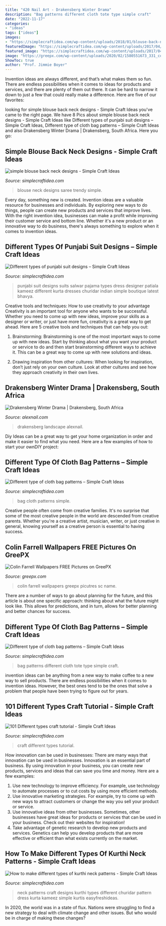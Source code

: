```yaml
---
title: "420 Nail Art - Drakensberg Winter Drama"
description: "Bag patterns different cloth tote type simple craft"
date: "2022-11-17"
categories:
- "ideas"
tags: ["ideas"]
images:
- "https://simplecraftidea.com/wp-content/uploads/2018/01/blouse-back-neck-designs-17.jpg"
featuredImage: "https://simplecraftidea.com/wp-content/uploads/2017/04/cloth-bag-patterns-18.jpg"
featured_image: "https://simplecraftidea.com/wp-content/uploads/2017/04/cloth-bag-patterns-6.jpg"
image: "https://greepx.com/wp-content/uploads/2020/02/1580551673_331_colin-farrell-wallpapers.jpg"
ShowToc: true
author: "Prof. Jimmie Boyer"
---
```



Invention ideas are always different, and that’s what makes them so fun. There are endless possibilities when it comes to ideas for products and services, and there are plenty of them out there. It can be hard to narrow it down to just a few that could really make a difference. Here are five of our favorites: 

	

		
looking for simple blouse back neck designs - Simple Craft Ideas you've came to the right page. We have 8 Pics about simple blouse back neck designs - Simple Craft Ideas like Different types of punjabi suit designs – Simple Craft Ideas, Different type of cloth bag patterns – Simple Craft Ideas and also Drakensberg Winter Drama | Drakensberg, South Africa. Here you go:
		
    
## Simple Blouse Back Neck Designs - Simple Craft Ideas

<img loading=lazy src="https://simplecraftidea.com/wp-content/uploads/2018/01/blouse-back-neck-designs-17.jpg" onerror="this.onerror=null;this.src='https://tse3.mm.bing.net/th?id=OIP.KxE4jiIDuWw6CHLJinsIIQHaHa&amp;pid=15.1';" alt="simple blouse back neck designs - Simple Craft Ideas">

_Source: simplecraftidea.com_

>blouse neck designs saree trendy simple. 

	

Every day, something new is created. Invention ideas are a valuable resource for businesses and individuals. By exploring new ways to do things, people can create new products and services that improve lives. With the right invention idea, businesses can make a profit while improving their customer service and bottom line. Whether it's a new product or an innovative way to do business, there's always something to explore when it comes to invention ideas.

    
## Different Types Of Punjabi Suit Designs – Simple Craft Ideas

<img loading=lazy src="https://simplecraftidea.com/wp-content/uploads/2017/07/punjabi-suit-designs-8.jpg" onerror="this.onerror=null;this.src='https://tse3.mm.bing.net/th?id=OIP.YFr8aJzQmMLaQLUUx0AcKwHaL0&amp;pid=15.1';" alt="Different types of punjabi suit designs – Simple Craft Ideas">

_Source: simplecraftidea.com_

>punjabi suit designs suits salwar pajama types dress designer patiala kameez different kurta dresses churidar indian simple boutique latest bhavya. 

	

Creative tools and techniques: How to use creativity to your advantage
Creativity is an important tool for anyone who wants to be successful. Whether you need to come up with new ideas, improve your skills as a designer or writer, or just have more fun, creativity is a great way to get ahead. Here are 5 creative tools and techniques that can help you out:
1. Brainstorming: Brainstorming is one of the most important ways to come up with new ideas. Start by thinking about what you want your product or service to do and then start brainstorming different ways to achieve it. This can be a great way to come up with new solutions and ideas.

2. Drawing inspiration from other cultures: When looking for inspiration, don’t just rely on your own culture. Look at other cultures and see how they approach creativity in their own lives.

    
## Drakensberg Winter Drama | Drakensberg, South Africa

<img loading=lazy src="https://www.alexnail.com/gallery-thumbnails/1500/drakensberg-snow-2.jpg" onerror="this.onerror=null;this.src='https://tse1.mm.bing.net/th?id=OIP.CItLoGKOkTA4VTrj5ZUubQHaE8&amp;pid=15.1';" alt="Drakensberg Winter Drama | Drakensberg, South Africa">

_Source: alexnail.com_

>drakensberg landscape alexnail. 

	

Diy Ideas can be a great way to get your home organization in order and make it easier to find what you need. Here are a few examples of how to start your ownDIY project: 

    
## Different Type Of Cloth Bag Patterns – Simple Craft Ideas

<img loading=lazy src="https://simplecraftidea.com/wp-content/uploads/2017/04/cloth-bag-patterns-18.jpg" onerror="this.onerror=null;this.src='https://tse4.mm.bing.net/th?id=OIP.mvn-zci6lq6iGlmuOH-xhAHaLC&amp;pid=15.1';" alt="Different type of cloth bag patterns – Simple Craft Ideas">

_Source: simplecraftidea.com_

>bag cloth patterns simple. 

	

Creative people often come from creative families. It's no surprise that some of the most creative people in the world are descended from creative parents. Whether you're a creative artist, musician, writer, or just creative in general, knowing yourself as a creative person is essential to having success.

    
## Colin Farrell Wallpapers FREE Pictures On GreePX

<img loading=lazy src="https://greepx.com/wp-content/uploads/2020/02/1580551673_331_colin-farrell-wallpapers.jpg" onerror="this.onerror=null;this.src='https://tse4.mm.bing.net/th?id=OIP.59bm5rzfoaMg35KG16r2jAHaL2&amp;pid=15.1';" alt="Colin Farrell Wallpapers FREE Pictures on GreePX">

_Source: greepx.com_

>colin farrell wallpapers greepx picutres sc name. 

	

There are a number of ways to go about planning for the future, and this article is about one specific approach: thinking about what the future might look like. This allows for predictions, and in turn, allows for better planning and better chances for success.

    
## Different Type Of Cloth Bag Patterns – Simple Craft Ideas

<img loading=lazy src="https://simplecraftidea.com/wp-content/uploads/2017/04/cloth-bag-patterns-6.jpg" onerror="this.onerror=null;this.src='https://tse4.mm.bing.net/th?id=OIP.vFR3wzg5Ri9ixNTWTpEF5wHaJ4&amp;pid=15.1';" alt="Different type of cloth bag patterns – Simple Craft Ideas">

_Source: simplecraftidea.com_

>bag patterns different cloth tote type simple craft. 

	

invention ideas can be anything from a new way to make coffee to a new way to sell products. There are endless possibilities when it comes to invention ideas. However, the best ones tend to be the ones that solve a problem that people have been trying to figure out for years.

    
## 101 Different Types Craft Tutorial - Simple Craft Ideas

<img loading=lazy src="https://simplecraftidea.com/wp-content/uploads/2017/10/craft-tutorial-23.jpg" onerror="this.onerror=null;this.src='https://tse2.mm.bing.net/th?id=OIP.KoBuwdpV9-pnJNQDaDTWmQHaHa&amp;pid=15.1';" alt="101 Different types craft tutorial - Simple Craft Ideas">

_Source: simplecraftidea.com_

>craft different types tutorial. 

	

How innovation can be used in businesses: There are many ways that innovation can be used in businesses.
Innovation is an essential part of business. By using innovation in your business, you can create new products, services and ideas that can save you time and money. Here are a few examples: 
1. Use new technology to improve efficiency. For example, use technology to automate processes or to cut costs by using more efficient methods. 
2. Use innovative marketing strategies. For example, try to come up with new ways to attract customers or change the way you sell your product or service. 
3. Use innovative ideas from other businesses. Sometimes, other businesses have great ideas for products or services that can be used in your business. Check out their websites for inspiration! 
4. Take advantage of genetic research to develop new products and services. Genetics can help you develop products that are more effective or efficient than what exists currently on the market.

    
## How To Make Different Types Of Kurthi Neck Patterns - Simple Craft Ideas

<img loading=lazy src="https://simplecraftidea.com/wp-content/uploads/2016/04/5-2.jpg" onerror="this.onerror=null;this.src='https://tse1.mm.bing.net/th?id=OIP.Ysrn1lIJsDn6lv1Kx1qF1QHaJ4&amp;pid=15.1';" alt="How to make different types of kurthi neck patterns - Simple Craft Ideas">

_Source: simplecraftidea.com_

>neck patterns craft designs kurthi types different churidar pattern dress kurta kameez simple kurtis easyfreshideas. 

	

In 2020, the world was in a state of flux. Nations were struggling to find a new strategy to deal with climate change and other issues. But who would be in charge of making these changes?

